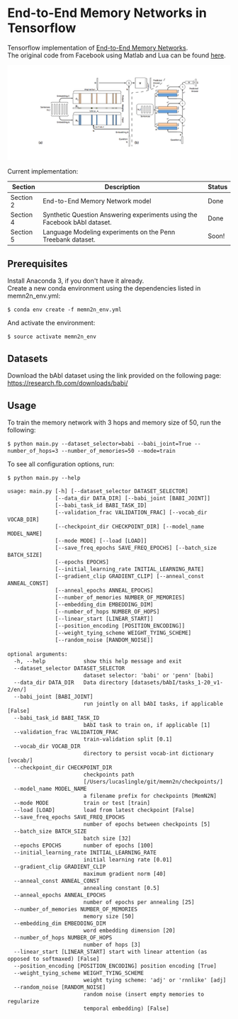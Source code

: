 End-to-End Memory Networks in Tensorflow
========================================
Tensorflow implementation of [End-to-End Memory Networks](https://arxiv.org/abs/1503.08895).<br>
The original code from Facebook using Matlab and Lua can be found [here](https://github.com/facebook/MemNN).<br>  

![alt tag](assets/memn2n_small.png?raw=true)

Current implementation:<br>  

| Section       | Description                                                                    | Status  |
| ------------- |--------------------------------------------------------------------------------| --------|
| Section 2     | End-to-End Memory Network model                                                | Done    |
| Section 4     | Synthetic Question Answering experiments using the Facebook bAbI dataset.      | Done    |
| Section 5     | Language Modeling experiments on the Penn Treebank dataset.                    | Soon!   |

Prerequisites
-------------
Install Anaconda 3, if you don't have it already.<br>
Create a new conda environment using the dependencies listed in memn2n_env.yml:

```
$ conda env create -f memn2n_env.yml
```

And activate the environment:
```
$ source activate memn2n_env
```

Datasets
--------
Download the bAbI dataset using the link provided on the following page:
https://research.fb.com/downloads/babi/


Usage
-----

To train the memory network with 3 hops and memory size of 50, run the following:

    $ python main.py --dataset_selector=babi --babi_joint=True --number_of_hops=3 --number_of_memories=50 --mode=train

To see all configuration options, run:

    $ python main.py --help

```
usage: main.py [-h] [--dataset_selector DATASET_SELECTOR]
               [--data_dir DATA_DIR] [--babi_joint [BABI_JOINT]]
               [--babi_task_id BABI_TASK_ID]
               [--validation_frac VALIDATION_FRAC] [--vocab_dir VOCAB_DIR]
               [--checkpoint_dir CHECKPOINT_DIR] [--model_name MODEL_NAME]
               [--mode MODE] [--load [LOAD]]
               [--save_freq_epochs SAVE_FREQ_EPOCHS] [--batch_size BATCH_SIZE]
               [--epochs EPOCHS]
               [--initial_learning_rate INITIAL_LEARNING_RATE]
               [--gradient_clip GRADIENT_CLIP] [--anneal_const ANNEAL_CONST]
               [--anneal_epochs ANNEAL_EPOCHS]
               [--number_of_memories NUMBER_OF_MEMORIES]
               [--embedding_dim EMBEDDING_DIM]
               [--number_of_hops NUMBER_OF_HOPS]
               [--linear_start [LINEAR_START]]
               [--position_encoding [POSITION_ENCODING]]
               [--weight_tying_scheme WEIGHT_TYING_SCHEME]
               [--random_noise [RANDOM_NOISE]]

optional arguments:
  -h, --help            show this help message and exit
  --dataset_selector DATASET_SELECTOR
                        dataset selector: 'babi' or 'penn' [babi]
  --data_dir DATA_DIR   Data directory [datasets/bAbI/tasks_1-20_v1-2/en/]
  --babi_joint [BABI_JOINT]
                        run jointly on all bAbI tasks, if applicable [False]
  --babi_task_id BABI_TASK_ID
                        bAbI task to train on, if applicable [1]
  --validation_frac VALIDATION_FRAC
                        train-validation split [0.1]
  --vocab_dir VOCAB_DIR
                        directory to persist vocab-int dictionary [vocab/]
  --checkpoint_dir CHECKPOINT_DIR
                        checkpoints path
                        [/Users/lucaslingle/git/memn2n/checkpoints/]
  --model_name MODEL_NAME
                        a filename prefix for checkpoints [MemN2N]
  --mode MODE           train or test [train]
  --load [LOAD]         load from latest checkpoint [False]
  --save_freq_epochs SAVE_FREQ_EPOCHS
                        number of epochs between checkpoints [5]
  --batch_size BATCH_SIZE
                        batch size [32]
  --epochs EPOCHS       number of epochs [100]
  --initial_learning_rate INITIAL_LEARNING_RATE
                        initial learning rate [0.01]
  --gradient_clip GRADIENT_CLIP
                        maximum gradient norm [40]
  --anneal_const ANNEAL_CONST
                        annealing constant [0.5]
  --anneal_epochs ANNEAL_EPOCHS
                        number of epochs per annealing [25]
  --number_of_memories NUMBER_OF_MEMORIES
                        memory size [50]
  --embedding_dim EMBEDDING_DIM
                        word embedding dimension [20]
  --number_of_hops NUMBER_OF_HOPS
                        number of hops [3]
  --linear_start [LINEAR_START] start with linear attention (as opposed to softmaxed) [False]
  --position_encoding [POSITION_ENCODING] position encoding [True]
  --weight_tying_scheme WEIGHT_TYING_SCHEME
                        weight tying scheme: 'adj' or 'rnnlike' [adj]
  --random_noise [RANDOM_NOISE]
                        random noise (insert empty memories to regularize
                        temporal embedding) [False]

```